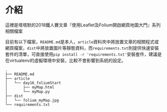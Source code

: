# 介紹

這裡是塔塔默的2018鐵人賽文章『使用Leaflet及Folium開啟網頁地圖大門』系列相關檔案

目前有以下檔案，`README.md`是本人，`article`資料夾中將放置文章的相關程式或網頁檔案，`dist`中將放置圖片等靜態資料，而`requirements.txt`則提供快速安裝套件的清單，可直接使用`pip install -r 'requirements.txt'`安裝套件，建議是在virtualenv的虛擬環境中安裝，比較不會影響到系統的設定。

```
.
├── README.md
├── article
│   └── day16_foliumStart
│       ├── myMap.html
│       └── myMap.py
├── dist
│   └── folium_myMap.jpg
└── requirements.txt
```
